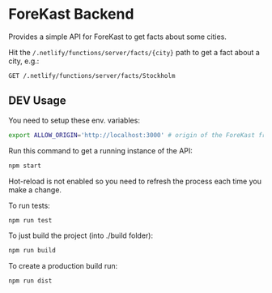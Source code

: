 # ForeKast Backend

Provides a simple API for ForeKast to get facts about some cities.

Hit the `/.netlify/functions/server/facts/{city}` path to get a fact about a city, e.g.:
```http
GET /.netlify/functions/server/facts/Stockholm
```


## DEV Usage

You need to setup these env. variables:
```sh
export ALLOW_ORIGIN='http://localhost:3000' # origin of the ForeKast frontend
```

Run this command to get a running instance of the API:
```sh
npm start
```

Hot-reload is not enabled so you need to refresh the process each time you make a change.


To run tests:
```sh
npm run test
```

To just build the project (into ./build folder):
```sh
npm run build
```

To create a production build run:
```sh
npm run dist
```
